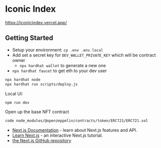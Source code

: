 # Iconic Index
https://iconicindex.vercel.app/

## Getting Started
- Setup your environment: `cp .env .env.local`
- Add set a secret key for `DEV_WALLET_PRIVATE_KEY` which will be contract owner
  - `npx hardhat wallet` to generate a new one
- `npx hardhat faucet` to get eth to your dev user

```bash
npx hardhat node 
npx hardhat run scripts/deploy.js
```

Local UI:
```bash
npm run dev
```

Open up the base NFT contract
```bash
code node_modules/@openzeppelin/contracts/token/ERC721/ERC721.sol
```

- [Next.js Documentation](https://nextjs.org/docs) - learn about Next.js features and API.
- [Learn Next.js](https://nextjs.org/learn) - an interactive Next.js tutorial.
- [the Next.js GitHub repository](https://github.com/vercel/next.js/) 